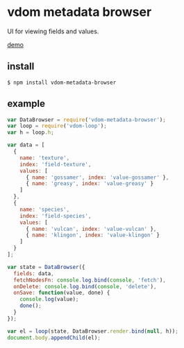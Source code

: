 # vdom metadata browser

UI for viewing fields and values.

[demo](http://hallowed-letters.surge.sh/vdom-metadata-browser)


## install

    $ npm install vdom-metadata-browser


## example

```js
var DataBrowser = require('vdom-metadata-browser');
var loop = require('vdom-loop');
var h = loop.h;

var data = [
  {
    name: 'texture',
    index: 'field-texture',
    values: [
      { name: 'gossamer', index: 'value-gossamer' },
      { name: 'greasy', index: 'value-greasy' }
    ]
  },
  {
    name: 'species',
    index: 'field-species',
    values: [
      { name: 'vulcan', index: 'value-vulcan' },
      { name: 'klingon', index: 'value-klingon' }
    ]
  }
];

var state = DataBrowser({
  fields: data,
  fetchNodesFn: console.log.bind(console, 'fetch'),
  onDelete: console.log.bind(console, 'delete'),
  onSave: function(value, done) {
    console.log(value);
    done();
  }
});

var el = loop(state, DataBrowser.render.bind(null, h));
document.body.appendChild(el);
```
